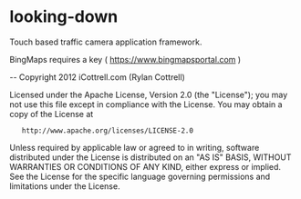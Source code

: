 looking-down
============

Touch based traffic camera application framework. 

BingMaps requires a key ( https://www.bingmapsportal.com )


--
 Copyright  2012 iCottrell.com (Rylan Cottrell)

   Licensed under the Apache License, Version 2.0 (the "License");
   you may not use this file except in compliance with the License.
   You may obtain a copy of the License at

       http://www.apache.org/licenses/LICENSE-2.0

   Unless required by applicable law or agreed to in writing, software
   distributed under the License is distributed on an "AS IS" BASIS,
   WITHOUT WARRANTIES OR CONDITIONS OF ANY KIND, either express or implied.
   See the License for the specific language governing permissions and
   limitations under the License.
